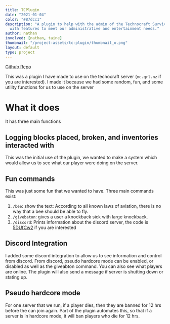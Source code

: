 ```yaml
---
title: TCPlugin
date: "2021-01-04"
color: "#87dcc1"
description: "A plugin to help with the admin of the Technocraft Survival Server, 
  with features to meet our administrative and entertainment needs."
author: nathan
involved: [nathan, taine]
thumbnail: "/project-assets/tc-plugin/thumbnail_o.png"
layout: default
type: project
---
```

[Github Repo](https://github.com/questionable-research-labs/tcplugin)


This was a plugin I have made to use on the techocraft server (`mc.qrl.nz` if you are interested). I made it because we
had some random, fun, and some utility functions for us to use on the server

# What it does
It has three main functions

## Logging blocks placed, broken, and inventories interacted with
This was the initial use of the plugin, we wanted to make a system which would allow us to see what our player were 
doing on the server.

## Fun commands
This was just some fun that we wanted to have. Three main commands exist:

1. `/bee`: show the text: According to all known laws of aviation, there is no way that a bee should be able to fly.
2. `/givebaton`: gives a user a knockback sick with large knockback.
3. `/discord`: Prints information about the discord server, the code is [5DUfCw2](https://discord.gg/5DUfCw2) if you are
   interested
   
## Discord Integration
I added some discord integration to allow us to see information and control from discord. From discord, pseudo
hardcore mode can be enabled, or disabled as well as the giveabton command. You can also see what players are online.
The plugin will also send a message if server is shutting down or stating up.

## Pseudo hardcore mode
For one server that we run, if a player dies, then they are banned for 12 hrs before the can join again. Part of the 
plugin automates this, so that if a server is in hardcore mode, it will ban players who die for 12 hrs.
